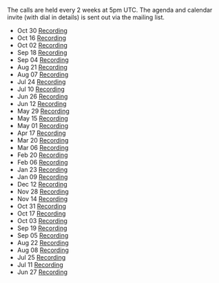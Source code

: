 <html>
<p>The calls are held every 2 weeks at 5pm UTC. The agenda and calendar invite (with dial in details) is sent out via the mailing list.</p>
         <ul class="list-group">
          <li class="list-group-item">
            <span class="label label-default label-pill float-right">Oct 30</span>
            <a class="external-link" href="https://coil.zoom.us/recording/share/639RzR7uj0LiJfeiSSX2xuNm7iOrvPWDtcVy8kMZzZ-wIumekTziMw">Recording</a>
          </li>
          <li class="list-group-item">
            <span class="label label-default label-pill float-right">Oct 16</span>
            <a class="external-link" href="https://coil.zoom.us/recording/share/fTxO6z81ryYIQ9JypfFYNF7VVeDLKwXieS9RXrvrQ-ewIumekTziMw">Recording</a>
          </li>
          <li class="list-group-item">
            <span class="label label-default label-pill float-right">Oct 02</span>
            <a class="external-link" href="https://coil.zoom.us/recording/share/AlIyO3_LcS9R6TfUDMoMFYAtD-Vz7QAHBk3hnKTN1YuwIumekTziMw">Recording</a>
          </li>
          <li class="list-group-item">
            <span class="label label-default label-pill float-right">Sep 18</span>
            <a class="external-link" href="https://coil.zoom.us/recording/share/WdlLBgreEK9ZF4Od4HU1jy-2_s_lpdg3fHLfVRzHnn6wIumekTziMw">Recording</a>
          </li>
          <li class="list-group-item">
            <span class="label label-default label-pill float-right">Sep 04</span>
            <a class="external-link" href="https://coil.zoom.us/recording/share/gSUoTzOwIHydf7esPGjS3ka1hDYkKNHznmBaR7QcqSqwIumekTziMw">Recording</a>
          </li>
          <li class="list-group-item">
            <span class="label label-default label-pill float-right">Aug 21</span>
            <a target="_blank" href="https://coil.zoom.us/recording/share/QrZN4yttqn2Xj6ajeH6BPMDmPU68ODxBOOSA6eEttpCwIumekTziMw">Recording</a>
          </li>
          <li class="list-group-item">
            <span class="label label-default label-pill float-right">Aug 07</span>
            <a target="_blank" href="https://coil.zoom.us/recording/share/6zM1VKlXrAyMDmEmoZGqyX4poseBfy87vPq052DCfS6wIumekTziMw">Recording</a>
          </li>
          <li class="list-group-item">
            <span class="label label-default label-pill float-right">Jul 24</span>
            <a target="_blank" href="https://coil.zoom.us/recording/share/95qdwY7Xh-2M_qp78nSpg0OS9qCuzVfEfyXmm8NurPmwIumekTziMw">Recording</a>
          </li>
          <li class="list-group-item">
            <span class="label label-default label-pill float-right">Jul 10</span>
            <a target="_blank" href="https://coil.zoom.us/recording/share/tjgRR0GL_07QSDAbglTS91-u3iQE7SkY4t7CQaS0nBuwIumekTziMw">Recording</a>
          </li>
          <li class="list-group-item">
            <span class="label label-default label-pill float-right">Jun 26</span>
            <a target="_blank" href="https://coil.zoom.us/recording/share/4EcVyDo06j8Xpt9Rdiq-yaA6qVoz7uthrXd6AfQrNpywIumekTziMw">Recording</a>
          </li>
          <li class="list-group-item">
            <span class="label label-default label-pill float-right">Jun 12</span>
            <a target="_blank" href="https://coil.zoom.us/recording/share/RqQaIyhJUxfEX2H_NGh-MP0d8mdMGl2Zb6hiyZPR3I6wIumekTziMw">Recording</a>
          </li>
          <li class="list-group-item">
            <span class="label label-default label-pill float-right">May 29</span>
            <a target="_blank" href="https://coil.zoom.us/recording/share/bp54n4CvNaqoS2s9cDqRaOE2i2pS-t0nxxkZuHpRu9WwIumekTziMw">Recording</a>
          </li>
          <li class="list-group-item">
            <span class="label label-default label-pill float-right">May 15</span>
            <a target="_blank" href="https://coil.zoom.us/recording/share/3al41BgVulbWco52k4KToidI7Dkz5PIJoJJLOl0B3lewIumekTziMw">Recording</a>
          </li>
          <li class="list-group-item">
            <span class="label label-default label-pill float-right">May 01</span>
            <a target="_blank" href="https://coil.zoom.us/recording/share/OvgVNMpWb17dr5mm_KSpSkKld5bbIIbSD-04UbYFjds">Recording</a>
          </li>
          <li class="list-group-item">
            <span class="label label-default label-pill float-right">Apr 17</span>
            <a target="_blank" href="https://zoom.us/recording/share/ArNv_SjzWaDI2KVsKHmEE4KdBt89wDH13M_j2fiMHTewIumekTziMw">Recording</a>
          </li>
          <li class="list-group-item">
            <span class="label label-default label-pill float-right">Mar 20</span>
            <a target="_blank" href="https://zoom.us/recording/share/0-3SLfxKhMAUIdsWYSxz9kJk2G0R-XleSK5jeZZpbFCwIumekTziMw">Recording</a>
          </li>
          <li class="list-group-item">
            <span class="label label-default label-pill float-right">Mar 06</span>
            <a target="_blank" href="https://zoom.us/recording/share/zDteNpGUAyfEIv1xqYL8SLowCstFFor6O9rz6tXzgHmwIumekTziMw">Recording</a>
          </li>
          <li class="list-group-item">
            <span class="label label-default label-pill float-right">Feb 20</span>
            <a target="_blank" href="https://zoom.us/recording/share/von0OqMRTUweYKxHuncSlzwxUDVYgTc2zAAVvY01oI6wIumekTziMw">Recording</a>
          </li>
          <li class="list-group-item">
            <span class="label label-default label-pill float-right">Feb 06</span>
            <a target="_blank" href="https://zoom.us/recording/share/BmNA-zr4lqdcEJs0ZIwruIU3UUHzSKjGLIOBqLTAIp6wIumekTziMw">Recording</a>
          </li>
          <li class="list-group-item">
            <span class="label label-default label-pill float-right">Jan 23</span>
            <a target="_blank" href="https://zoom.us/recording/share/x25jMK-ngHk_WEPkKgL6DhZGCHLVD2hcOJx-bj0ljy-wIumekTziMw">Recording</a>
          </li>
          <li class="list-group-item">
            <span class="label label-default label-pill float-right">Jan 09</span>
            <a target="_blank" href="https://zoom.us/recording/share/pUigyGTYN8srZ96vxBUFicUDd9Qw7IfTuSlG0NzqvfiwIumekTziMw">Recording</a>
          </li>
          <li class="list-group-item">
            <span class="label label-default label-pill float-right">Dec 12</span>
            <a target="_blank" href="https://zoom.us/recording/share/XVz322etK45__4v3KLkt7KXpjP2jiiYGJGYl711d_M2wIumekTziMw">Recording</a>
          </li>
          <li class="list-group-item">
            <span class="label label-default label-pill float-right">Nov 28</span>
            <a target="_blank" href="https://zoom.us/recording/share/bFiZMxgg_fTN7-5iY895VGkw7B0DSpEFjXVrvD9E5vw">Recording</a>
          </li>
          <li class="list-group-item">
            <span class="label label-default label-pill float-right">Nov 14</span>
            <a target="_blank" href="https://zoom.us/recording/share/Xwi8rzmSIwIpfPMqTpWsO8I6bRx6A2O2dCF64hFYIcmwIumekTziMw">Recording</a>
          </li>
          <li class="list-group-item">
            <span class="label label-default label-pill float-right">Oct 31</span>
            <a target="_blank" href="https://zoom.us/recording/share/sLhThBAx0XN3-0K_9bCOcQaKj5Lj8rJ4jTLVKiZmMW6wIumekTziMw">Recording</a>
          </li>
          <li class="list-group-item">
            <span class="label label-default label-pill float-right">Oct 17</span>
            <a target="_blank" href="https://zoom.us/recording/share/6neIw7_tC9blzHMIDtutWENcHYLybQBVh3C97a8p9F2wIumekTziMw">Recording</a>
          </li>
          <li class="list-group-item">
            <span class="label label-default label-pill float-right">Oct 03</span>
            <a target="_blank" href="https://zoom.us/recording/share/s_RKmhFkOxquXADGcmIKvK17iPMC5d0R5iRDUls715qwIumekTziMw">Recording</a>
          </li>
          <li class="list-group-item">
            <span class="label label-default label-pill float-right">Sep 19</span>
            <a target="_blank" href="https://zoom.us/recording/share/6j0yiK27V9MXtZJP3z5gEr1Pt0VO0ovxt6he5IWZTTewIumekTziMw">Recording</a>
          </li>
          <li class="list-group-item">
            <span class="label label-default label-pill float-right">Sep 05</span>
            <a target="_blank" href="https://zoom.us/recording/share/xtYyql309nOJrH9Bk0r48__8cN6Z1CIpJTFm_lL-i1OwIumekTziMw">Recording</a>
          </li>
          <li class="list-group-item">
            <span class="label label-default label-pill float-right">Aug 22</span>
            <a target="_blank" href="https://zoom.us/recording/share/m1ji-9WoDLezGWHTGs2BMQsE8Qa-mM6e3Ho4u1csauOwIumekTziMw">Recording</a>
          </li>
          <li class="list-group-item">
            <span class="label label-default label-pill float-right">Aug 08</span>
            <a target="_blank" href="https://zoom.us/recording/share/t31GNDVW-pPxwmisckWYRe2Q5zUe-MJzC7NLRbrpkuSwIumekTziMw">Recording</a>
          </li>
          <li class="list-group-item">
            <span class="label label-default label-pill float-right">Jul 25</span>
            <a target="_blank" href="https://zoom.us/recording/share/K-JoBhkHEOvBDTvj7-JMXcrRI5TBQ50YCWrG9YpGHpawIumekTziMw">Recording</a>
          </li>
          <li class="list-group-item">
            <span class="label label-default label-pill float-right">Jul 11</span>
            <a target="_blank" href="https://zoom.us/recording/share/c9ZNvHNBNQxELSYZnP5MVKmx2Ou-HwI5sPR721CmhBewIumekTziMw">Recording</a>
          </li>
          <li class="list-group-item">
            <span class="label label-default label-pill float-right">Jun 27</span>
            <a target="_blank" href="https://zoom.us/recording/share/lP4mv90IEkxKyunUB_euYi9lFd_PLTHI56WD8H_Nt6WwIumekTziMw">Recording</a>
          </li>
        </ul>
        </html>
